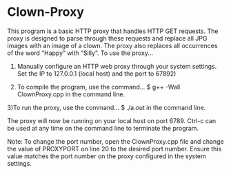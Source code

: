 # Clown-Proxy

This program is a basic HTTP proxy that handles HTTP GET requests. The proxy is designed to parse through these requests and replace all JPG images with an image of a clown. The proxy also replaces all occurrences of the word “Happy” with “Silly”.
To use the proxy...
1) Manually configure an HTTP web proxy through your system settings.
Set the IP to 127.0.0.1 (local host) and the port to 67892)

2) To compile the program, use the command... $ g++ -Wall ClownProxy.cpp
in the command line.

3)To run the proxy, use the command... $ ./a.out
in the command line.

The proxy will now be running on your local host on port 6789. Ctrl-c can be used at any time on the command line to terminate the program.

Note: To change the port number, open the ClownProxy.cpp file and change the value of PROXYPORT on line 20 to the desired port number. Ensure this value matches the port number on the proxy configured in the system settings.

